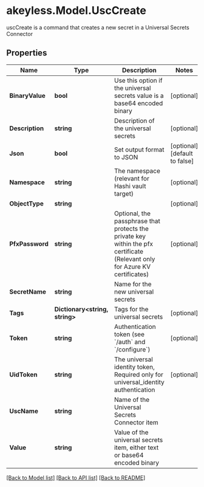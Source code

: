 # akeyless.Model.UscCreate
uscCreate is a command that creates a new secret in a Universal Secrets Connector

## Properties

Name | Type | Description | Notes
------------ | ------------- | ------------- | -------------
**BinaryValue** | **bool** | Use this option if the universal secrets value is a base64 encoded binary | [optional] 
**Description** | **string** | Description of the universal secrets | [optional] 
**Json** | **bool** | Set output format to JSON | [optional] [default to false]
**Namespace** | **string** | The namespace (relevant for Hashi vault target) | [optional] 
**ObjectType** | **string** |  | [optional] 
**PfxPassword** | **string** | Optional, the passphrase that protects the private key within the pfx certificate (Relevant only for Azure KV certificates) | [optional] 
**SecretName** | **string** | Name for the new universal secrets | 
**Tags** | **Dictionary&lt;string, string&gt;** | Tags for the universal secrets | [optional] 
**Token** | **string** | Authentication token (see &#x60;/auth&#x60; and &#x60;/configure&#x60;) | [optional] 
**UidToken** | **string** | The universal identity token, Required only for universal_identity authentication | [optional] 
**UscName** | **string** | Name of the Universal Secrets Connector item | 
**Value** | **string** | Value of the universal secrets item, either text or base64 encoded binary | 

[[Back to Model list]](../README.md#documentation-for-models) [[Back to API list]](../README.md#documentation-for-api-endpoints) [[Back to README]](../README.md)


